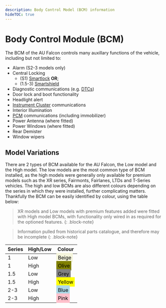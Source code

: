 ```yaml
---
description: Body Control Model (BCM) information
hideTOC: true
---
```


# Body Control Module (BCM)

The BCM of the AU Falcon controls many auxillary functions of the vehicle, including but not limited to:

- Alarm (S2-3 models only)
- Central Locking
  - (S1) [Smartlock](../Keyfob/Keyfob.md#s1-smartlock) **OR**;
  - (1.5-3) [Smartshield](../Keyfob/Keyfob.md#s2s3-smartshield)
- Diagnostic communications (e.g. [DTCs](../DTCCodes/DTCCodes.md))
- Door lock and boot functionality
- Headlight alert
- [Instrument Cluster](../InstrumentCluster/InstrumentCluster.md) communications
- Interior Illumination
- [PCM](../PCM/PCM.md) communications (including immobilizer)
- Power Antenna (where fitted)
- Power Windows (where fitted)
- Rear Demister
- Window wipers

## Model Variations

There are 2 types of BCM available for the AU Falcon, the Low model and the High model. The low models are the most common type of BCM installed, as the high models were generally only available for premium models such as the XR series, Fairmonts, Fairlanes, LTDs and T-Series vehicles. The high and low BCMs are also different colours depending on the series in which they were installed, further complicating matters. Thankfully the BCM can be easily identified by colour, using the table below:

> XR models and Low models with premium features added were fitted with High model BCMs, with functionality only wired in as required for the optioned features.
{: .block-note}

> Information pulled from historical parts catalogue, and therefore may be incomplete
{: .block-note}

<style>
.colourCell {
    padding: 5px;
    color: black;
}
</style>

| Series | High/Low | Colour |
| --- | --- | --- |
| 1 | Low | <span class="colourCell" style="background-color:beige;">Beige</span> |
| 1 | High | <span class="colourCell" style="background-color:olive;">Olive</span> |
| 1.5 | Low | <span class="colourCell" style="background-color:grey;">Grey</span> |
| 1.5 | High | <span class="colourCell" style="background-color:yellow;">Yellow</span> |
| 2-3 | Low | <span class="colourCell" style="background-color:lightblue;">Blue</span> |
| 2-3 | High | <span class="colourCell" style="background-color:pink;">Pink</span> |
